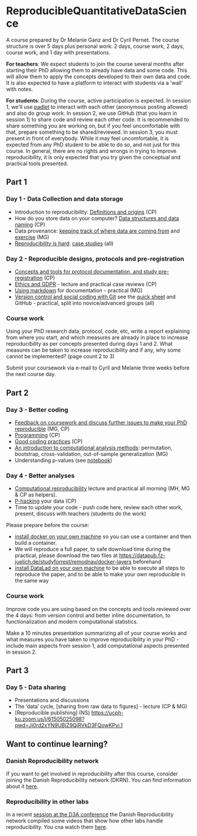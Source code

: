 # ReproducibleQuantitativeDataScience

A course prepared by Dr Melanie Ganz and Dr Cyril Pernet. The course structure is over 5 days plus personal work: 2 days, course work, 2 days, course work, and 1 day with presentations.

**For teachers**: We expect students to join the course several months after starting their PhD allowing them to already have data and some code. This will allow them to apply the concepts developed to their own data and code. It is also expected to have a platform to interact with students via a 'wall' with notes. 

**For students**: During the course, active participation is expected. In session 1, we'll use [padlet](https://padlet.com/dashboard) to interact with each other (anonymous posting allowed) and also do group work. In session 2, we use GitHub (that you learn in session 1) to share code and review each other code. It is recommended to share something you are working on, but if you feel uncomfortable with that, prepare something to be shared/reviewed. In session 3, you must present in front of everybody. While it may feel uncomfortable, it is expected from any PhD student to be able to do so, and not just for this course. In general, there are no rights and wrongs in trying to improve reproducibility, it is only expected that you try given the conceptual and practical tools presented.

## Part 1

### Day 1 - Data Collection and data storage

- Introduction to reproducibility: [Definitions and origins](./lecture_slides/1.01_Definitions&Origins.pdf) (CP) 
- How do you store data on your computer? [Data structures and data naming](./lecture_slides/1.02_StoringData&Code.pdf) (CP)
- Data provenance: [keeping track of where data are coming from](./lecture_slides/1.03_DataProvenance.pdf) and [exercise](./provenance/ProvenanceInPractice.ipynb) (MG)
- [Reproducibility is hard](./lecture_slides/1.04_ReproducibilityIsHard.pdf): [case studies](http://www.practicereproducibleresearch.org/core-chapters/4-casestudies.html) (all)

### Day 2 - Reproducible designs, protocols and pre-registration

- [Concepts and tools for protocol documentation, and study pre-registration](./lecture_slides/1.05_Concepts&Tools_doc&preregistration.pdf) (CP)
- [Ethics and GDPR](./lecture_slides/1.06_Ethic&GDPR) - lecture and practical case reviews (CP)
- [Using markdown](./lecture_slides/1.07_Using_markdown_for_documentation.pdf) for documentation - practical (MG)
- [Version control and social coding with Git](./lecture_slides/1.08_VersionControl_Mkd_SocialCoding.pdf) see the [quick sheet](https://github.com/CPernet/Quicksheets/blob/main/git_github/git.mkd) and GitHub - practical, split into novice/advanced groups (all) 

### Course work

Using your PhD research data, protocol, code, etc, write a report explaining from where you start, and which measures are already in place to increase reproducibility as per concepts presented during days 1 and 2. What measures can be taken to increase reproducibility and if any, why some cannot be implemented? (page count 2 to 3)

Submit your coursework via e-mail to Cyril and Melanie three weeks before the next course day.

## Part 2

### Day 3 - Better coding 

- [Feedback on coursework and discuss further issues to make your PhD reproducible](./lecture_slides/2.05_Feedback_2024.pdf) (MG, CP)
- [Programming](./lecture_slides/2.01_Programming.pdf) (CP)
- [Good coding practices](./lecture_slides/2.02_Better_coding.pdf) (CP) 
- [An introduction to computational analysis methods](./lecture_slides/2.03_Computational_analysis_methods.pdf): permutation, bootstrap, cross-validation, out-of-sample generalization (MG)
- Understanding p-values (see [notebook](https://github.com/melanieganz/ReproducibleQuantitativeDataScience-2024/blob/main/p_values/p_values.ipynb))

### Day 4 - Better analyses 

- [Computational reproducibility](https://files.inm7.de/mih/talks/computational-reproduccibility-in-practice) lecture and practical all morning (MH, MG & CP as helpers).
- [P-hacking](./lecture_slides/2.04_Hacking_HARKing_and_SHARKING_your_research.pdf) your data (CP)
- Time to update your code - push code here, review each other work, present, discuss with teachers (students do the work)

Please prepare before the course:
  - [install docker on your own machine](https://docs.docker.com/engine/install/) so you can use a container and then build a container.
  - We will reproduce a full paper, to safe download time during the practical, please download the two files at https://datapub.fz-juelich.de/studyforrest/remodnav/docker-layers beforehand
  - [install DataLad on your own machine](https://handbook.datalad.org/r?install) to be able to execute all steps to reproduce the paper, and to be able to make your own reproducible in the same way

### Course work 

Improve code you are using based on the concepts and tools reviewed over the 4 days: from version control and better inline documentation, to functionalization and modern computational statistics.  

Make a 10 minutes presentation summarizing all of your course works and what measures you have taken to improve reproducibility in your PhD - include main aspects from session 1, add computational aspects presented in session 2. 

## Part 3

### Day 5 - Data sharing 

- Presentations and discussions
- The ‘data’ cycle, [sharing from raw data to figures] - lecture (CP & MG)
- [Reproducible publishing] (NS)  https://ucph-ku.zoom.us/j/61505025098?pwd=Jj0rd2xYN9UBjZ9QjRVkD3FQowKPvi.1


## Want to continue learning?

### Danish Reproducibility network

If you want to get involved in reproducibility after this course, consider joining the Danish Reproducibility network (DKRN). You can find information about it [here](https://danish-repro.github.io/).


### Reproducibility in other labs

In a recent [session at the D3A conference](https://d3aconference.dk/level-up-your-data-amp-life-science-labs-reproducibility/) the Danish Reproducibility network compiled some videos that show how other labs handle reproducibility. You cna watch them [here](https://www.youtube.com/playlist?list=PLJPfqQPI6i_AfAP4U6zMOSuM9X2GlsHyC).

 
